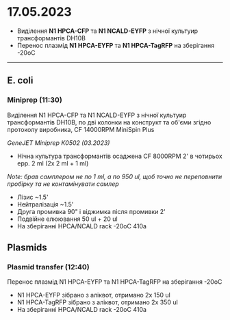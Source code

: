 17.05.2023
==========

- Виділення __N1 HPCA-CFP__ та __N1 NCALD-EYFP__ з нічної культуир трансформантів DH10B
- Перенос плазмід __N1 HPCA-EYFP__ та __N1 HPCA-TagRFP__ на зберігання -20oC

---

## E. coli
### Miniprep (11:30)
Виділення N1 HPCA-CFP та N1 NCALD-EYFP з нічної культуир трансформантів DH10B, по дві колонки на конструкт та об'єми згідно протоколу виробника, CF 14000RPM MiniSpin Plus

_GeneJET Miniprep K0502 (03.2023)_

- Нічна культура трансформантів осаджена CF 8000RPM 2' в чотирьох epp. 2 ml (2x 2 ml + 1 ml)

_Note: брав самплером не по 1 ml, а по 950 ul, щоб точно не переповнити пробірку та не контамінувати самлер_

- Лізис ~1.5'
- Нейтралізація ~1.5'
- Друга промивка 90" і віджимка після промивки 2'
- Подвійне елюювання 50 ul + 20 ul
- На зберіганні HPCA/NCALD rack -20oC 410a

## Plasmids
### Plasmid transfer (12:40)
Перенос плазмід N1 HPCA-EYFP та N1 HPCA-TagRFP на зберігання -20oC

- N1 HPCA-EYFP зібрано з аліквот, отримано 2x 150 ul
- N1 HPCA-TagRFP зібрано з аліквот, отримано 2x 350 ul 
- На зберіганні HPCA/NCALD rack -20oC 410a